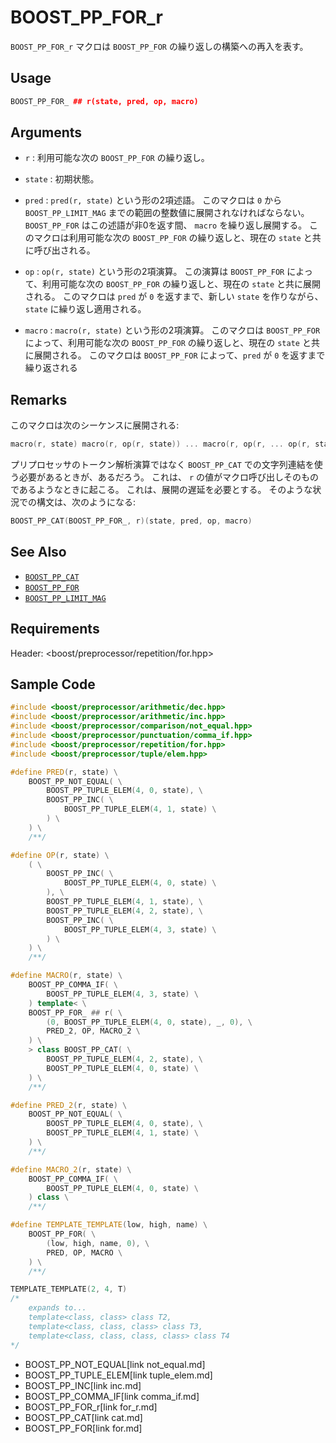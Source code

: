 # BOOST_PP_FOR_r

`BOOST_PP_FOR_r` マクロは `BOOST_PP_FOR` の繰り返しの構築への再入を表す。

## Usage

```cpp
BOOST_PP_FOR_ ## r(state, pred, op, macro)
```

## Arguments

- `r` :
	利用可能な次の `BOOST_PP_FOR` の繰り返し。

- `state` :
	初期状態。

- `pred` :
	`pred(r, state)` という形の2項述語。
	このマクロは `0` から `BOOST_PP_LIMIT_MAG` までの範囲の整数値に展開されなければならない。
	`BOOST_PP_FOR` はこの述語が非0を返す間、 `macro` を繰り返し展開する。
	このマクロは利用可能な次の `BOOST_PP_FOR` の繰り返しと、現在の `state` と共に呼び出される。

- `op` :
	`op(r, state)` という形の2項演算。
	この演算は `BOOST_PP_FOR` によって、利用可能な次の `BOOST_PP_FOR` の繰り返しと、現在の `state` と共に展開される。
	このマクロは `pred` が `0` を返すまで、新しい `state` を作りながら、 `state` に繰り返し適用される。

- `macro` :
	`macro(r, state)` という形の2項演算。
	このマクロは `BOOST_PP_FOR` によって、利用可能な次の `BOOST_PP_FOR` の繰り返しと、現在の `state` と共に展開される。
	このマクロは `BOOST_PP_FOR` によって、`pred` が `0` を返すまで繰り返される

## Remarks

このマクロは次のシーケンスに展開される:

```cpp
macro(r, state) macro(r, op(r, state)) ... macro(r, op(r, ... op(r, state) ... ))
```

プリプロセッサのトークン解析演算ではなく `BOOST_PP_CAT` での文字列連結を使う必要があるときが、あるだろう。
これは、 `r` の値がマクロ呼び出しそのものであるようなときに起こる。
これは、展開の遅延を必要とする。
そのような状況での構文は、次のようになる:

```cpp
BOOST_PP_CAT(BOOST_PP_FOR_, r)(state, pred, op, macro)
```

## See Also

- [`BOOST_PP_CAT`](cat.md)
- [`BOOST_PP_FOR`](for.md)
- [`BOOST_PP_LIMIT_MAG`](limit_mag.md)

## Requirements

Header: &lt;boost/preprocessor/repetition/for.hpp&gt;

## Sample Code

```cpp
#include <boost/preprocessor/arithmetic/dec.hpp>
#include <boost/preprocessor/arithmetic/inc.hpp>
#include <boost/preprocessor/comparison/not_equal.hpp>
#include <boost/preprocessor/punctuation/comma_if.hpp>
#include <boost/preprocessor/repetition/for.hpp>
#include <boost/preprocessor/tuple/elem.hpp>

#define PRED(r, state) \
	BOOST_PP_NOT_EQUAL( \
		BOOST_PP_TUPLE_ELEM(4, 0, state), \
		BOOST_PP_INC( \
			BOOST_PP_TUPLE_ELEM(4, 1, state) \
		) \
	) \
	/**/

#define OP(r, state) \
	( \
		BOOST_PP_INC( \
			BOOST_PP_TUPLE_ELEM(4, 0, state) \
		), \
		BOOST_PP_TUPLE_ELEM(4, 1, state), \
		BOOST_PP_TUPLE_ELEM(4, 2, state), \
		BOOST_PP_INC( \
			BOOST_PP_TUPLE_ELEM(4, 3, state) \
		) \
	) \
	/**/

#define MACRO(r, state) \
	BOOST_PP_COMMA_IF( \
		BOOST_PP_TUPLE_ELEM(4, 3, state) \
	) template< \
	BOOST_PP_FOR_ ## r( \
		(0, BOOST_PP_TUPLE_ELEM(4, 0, state), _, 0), \
		PRED_2, OP, MACRO_2 \
	) \
	> class BOOST_PP_CAT( \
		BOOST_PP_TUPLE_ELEM(4, 2, state), \
		BOOST_PP_TUPLE_ELEM(4, 0, state) \
	) \
	/**/

#define PRED_2(r, state) \
	BOOST_PP_NOT_EQUAL( \
		BOOST_PP_TUPLE_ELEM(4, 0, state), \
		BOOST_PP_TUPLE_ELEM(4, 1, state) \
	) \
	/**/

#define MACRO_2(r, state) \
	BOOST_PP_COMMA_IF( \
		BOOST_PP_TUPLE_ELEM(4, 0, state) \
	) class \
	/**/

#define TEMPLATE_TEMPLATE(low, high, name) \
	BOOST_PP_FOR( \
		(low, high, name, 0), \
		PRED, OP, MACRO \
	) \
	/**/

TEMPLATE_TEMPLATE(2, 4, T)
/*
	expands to...
	template<class, class> class T2,
	template<class, class, class> class T3,
	template<class, class, class, class> class T4
*/
```
* BOOST_PP_NOT_EQUAL[link not_equal.md]
* BOOST_PP_TUPLE_ELEM[link tuple_elem.md]
* BOOST_PP_INC[link inc.md]
* BOOST_PP_COMMA_IF[link comma_if.md]
* BOOST_PP_FOR_r[link for_r.md]
* BOOST_PP_CAT[link cat.md]
* BOOST_PP_FOR[link for.md]

